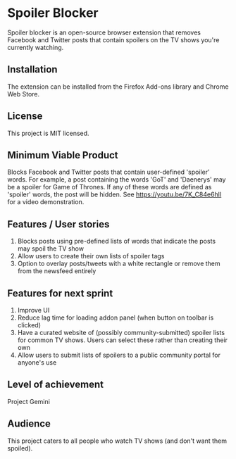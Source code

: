 # Spoiler Blocker
Spoiler blocker is an open-source browser extension that removes Facebook and Twitter posts that contain spoilers on the TV shows you're currently watching.

## Installation
The extension can be installed from the Firefox Add-ons library and Chrome Web Store.

## License
This project is MIT licensed.

## Minimum Viable Product
Blocks Facebook and Twitter posts that contain user-defined 'spoiler' words. For example, a post containing the words 'GoT' and 'Daenerys' may be a spoiler for Game of Thrones. If any of these words are defined as 'spoiler' words, the post will be hidden. See https://youtu.be/7K_C84e6hlI for a video demonstration.

## Features / User stories
<ol>
  <li>
    Blocks posts using pre-defined lists of words that indicate the posts may spoil the TV show
  </li>
  <li>
    Allow users to create their own lists of spoiler tags
  </li>
  <li>
    Option to overlay posts/tweets with a white rectangle or remove them from the newsfeed entirely
  </li>
</ol>

## Features for next sprint
<ol>
  <li>
    Improve UI
  </li>
  <li>
    Reduce lag time for loading addon panel (when button on toolbar is clicked)
  </li>
  <li>
    Have a curated website of (possibly community-submitted) spoiler lists for common TV shows. Users can select these rather than creating their own
  </li>
  <li>
    Allow users to submit lists of spoilers to a public community portal for anyone's use
  </li>
</ol>

## Level of achievement
Project Gemini

## Audience
This project caters to all people who watch TV shows (and don't want them spoiled).
